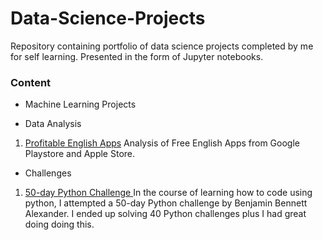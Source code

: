 # Data-Science-Projects
Repository containing portfolio of data science projects completed by me for self learning. Presented in the form of Jupyter notebooks. 

### Content
* Machine Learning Projects

* Data Analysis

1. [Profitable English Apps](https://github.com/TosinGeorge/Data-Science-Projects/blob/main/Profitable_Mobile_English_Apps.ipynb) Analysis of Free English Apps from Google Playstore and Apple Store.

* Challenges

1. [50-day Python Challenge
](https://github.com/TosinGeorge/Data-Science-Projects/blob/main/50_day_Python_Challenge.ipynb) In the course of learning how to code using python, I attempted a 		50-day Python challenge by Benjamin Bennett Alexander. I ended up solving 40 Python challenges plus I had great doing doing this.
